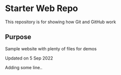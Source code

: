# Starter Web Repo

This repository is for showing how Git and GitHub work

## Purpose

Sample website with plenty of files for demos

Updated on 5 Sep 2022

Adding some line..
